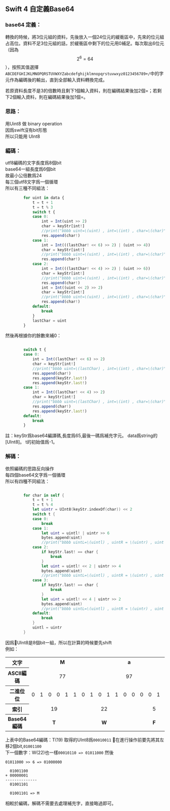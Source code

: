 <script type="text/javascript" src="http://cdn.mathjax.org/mathjax/latest/MathJax.js?config=default"></script>
## Swift 4 自定義Base64

### base64 定義：

轉換的時候，將3位元組的資料，先後放入一個24位元的緩衝區中，先來的位元組占高位。資料不足3位元組的話，於緩衝區中剩下的位元用0補足。每次取出6位元（因為 $$2^6 = 64$$），按照其值選擇```ABCDEFGHIJKLMNOPQRSTUVWXYZabcdefghijklmnopqrstuvwxyz0123456789+/```中的字元作為編碼後的輸出，直到全部輸入資料轉換完成。

若原資料長度不是3的倍數時且剩下1個輸入資料，則在編碼結果後加2個=；若剩下2個輸入資料，則在編碼結果後加1個=。

### 思路：
用Uint8 做 binary operation </br>
因爲swift沒有bit形態 </br>
所以只能用 UInt8 </br>

### 編碼：
utf8編碼的文字長度爲8個bit </br>
base64一組長度爲6個bit </br>
故最小公倍數爲24 </br>
每三個utf8文字爲一個循環 </br>
所以有三種不同組法：
```javascript
        for uint in data {
            t = t + 1
            t = t % 3
            switch t {
            case 0:
                int = Int(uint >> 2)
                char = keyStr[int!]
                //print("bbbb uint=\(uint) , int=\(int) , char=\(char)")
                res.append(char!)
            case 1:
                int = Int(((lastChar! << 6) >> 2) | (uint >> 4))
                char = keyStr[int!]
                //print("bbbb uint=\(uint) , int=\(int) , char=\(char)")
                res.append(char!)
            case 2:
                int = Int(((lastChar! << 4) >> 2) | (uint >> 6))
                char = keyStr[int!]
                //print("bbbb uint=\(uint) , int=\(int) , char=\(char)")
                res.append(char!)
                int = Int((uint << 2) >> 2)
                char = keyStr[int!]
                //print("bbbb uint=\(uint) , int=\(int) , char=\(char)")
                res.append(char!)
            default:
                break
            }
            lastChar = uint
        }
```  
然後再根據你的餘數來補0：
``` javascript

        switch t {
        case 0:
            int = Int((lastChar! << 6) >> 2)
            char = keyStr[int!]
            //print("bbbb uint=\(lastChar) , int=\(int) , char=\(char)")
            res.append(char!)
            res.append(keyStr.last!)
            res.append(keyStr.last!)
        case 1:
            int = Int((lastChar! << 4) >> 2)
            char = keyStr[int!]
            //print("bbbb uint=\(lastChar) , int=\(int) , char=\(char)")
            res.append(char!)
            res.append(keyStr.last!)
        default:
            break
        }
```

註：keyStr爲base64編譯碼,長度爲65,最後一碼爲補充字元。
data爲string的[UInt8]。
t的初始值爲-1。

### 解碼：
依照編碼的思路反向操作 </br>
每四個base64文字爲一個循環 </br>
所以有四種不同組法：
```Swift

        for char in self {
            t = t + 1
            t = t % 4
            let uintr = UInt8(keyStr.indexOf(char)) << 2
            switch t {
            case 0:
                break
            case 1:
                let uint = uintl! | uintr >> 6
                bytes.append(uint)
                //print("bbbb uintL=\(uintl) , uintR = \(uintr) , uint = \(uint)")
            case 2:
                if keyStr.last! == char {
                    break
                }
                let uint = uintl! << 2 | uintr >> 4
                bytes.append(uint)
                //print("bbbb uintL=\(uintl) , uintR = \(uintr) , uint = \(uint)")
            case 3:
                if keyStr.last! == char {
                    break
                }
                let uint = uintl! << 4 | uintr >> 2
                bytes.append(uint)
                //print("bbbb uintL=\(uintl) , uintR = \(uintr) , uint = \(uint)")
            default:
                break
            }
            uintl = uintr
        }
```
因爲UInt8是8個bit一組，所以在計算的時候要先shift </br>
例如：

<table class="wikitable">

<tbody><tr>
<th scope="row">文字
</th>
<td colspan="8" align="center"><b>M</b>
</td>
<td colspan="8" align="center"><b>a</b>
</td>
<td colspan="8" align="center"><b>n</b>
</td></tr>
<tr>
<th scope="row">ASCII編碼
</th>
<td colspan="8" align="center">77
</td>
<td colspan="8" align="center">97
</td>
<td colspan="8" align="center">110
</td></tr>
<tr>
<th scope="row">二進位位
</th>
<td>0</td>
<td>1</td>
<td>0</td>
<td>0</td>
<td>1</td>
<td>1</td>
<td>0</td>
<td>1</td>
<td>0</td>
<td>1</td>
<td>1</td>
<td>0</td>
<td>0</td>
<td>0</td>
<td>0</td>
<td>1</td>
<td>0</td>
<td>1</td>
<td>1</td>
<td>0</td>
<td>1</td>
<td>1</td>
<td>1</td>
<td>0
</td></tr>
<tr>
<th scope="row">索引
</th>
<td colspan="6" align="center">19
</td>
<td colspan="6" align="center">22
</td>
<td colspan="6" align="center">5
</td>
<td colspan="6" align="center">46
</td></tr>
<tr>
<th scope="row">Base64編碼
</th>
<td colspan="6" align="center"><b>T</b>
</td>
<td colspan="6" align="center"><b>W</b>
</td>
<td colspan="6" align="center"><b>F</b>
</td>
<td colspan="6" align="center"><b>u</b>
</td></tr></tbody></table>

上表中的Base64編碼：T(19) 取得的UInt8爲```00010011```
在進行操作前要先將其左移2個bit,```01001100``` </br>
下一個數字：W(22)也一樣```00010110 => 01011000```
然後
```
01011000 >> 6 => 01000000

  01001100
+ 00000001
--------------
  01001101

  01001101 => M
```
相較於編碼，解碼不需要去處理補充字，直接略過即可。
